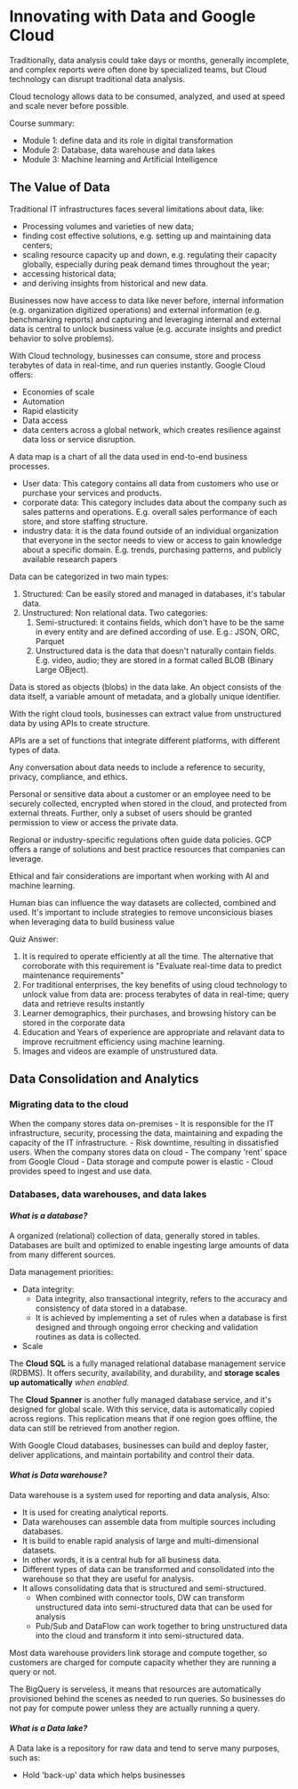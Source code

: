 # Innovating with Data and Google Cloud
Traditionally, data analysis could take days or months, generally incomplete, and complex reports were often done by specialized teams, but Cloud technology can disrupt traditional data analysis.

Cloud tecnology allows data to be consumed, analyzed, and used at speed and scale never before possible.

Course summary:
- Module 1: define data and its role in digital transformation
- Module 2: Database, data warehouse and data lakes
- Module 3: Machine learning and Artificial Intelligence

## The Value of Data

Traditional IT infrastructures faces several limitations about data, like:
- Processing volumes and varieties of new data;
- finding cost effective solutions, e.g. setting up and maintaining data centers;
- scaling resource capacity up and down, e.g. regulating their capacity globally, especially during peak demand times throughout the year;
- accessing historical data;
- and deriving insights from historical and new data.

Businesses now have access to data like never before, internal information (e.g. organization digitized operations) and external information (e.g. benchmarking reports) and capturing and leveraging internal and external data is central to unlock business value (e.g. accurate insights and predict behavior to solve problems).

With Cloud technology, businesses can consume, store and process terabytes of data in real-time, and run queries instantly. Google Cloud offers:
- Economies of scale
- Automation
- Rapid elasticity
- Data access
- data centers across a global network, which creates resilience against data loss or service disruption.

A data map is a chart of all the data used in end-to-end business processes.
- User data: This category contains all data from customers who use or purchase your services and products.
- corporate data: This category includes data about the company such as sales patterns and operations. E.g. overall sales performance of each store, and store staffing structure.
- industry data: it is the data found outside of an individual organization that everyone in the sector needs to view or access to gain knowledge about a specific domain. E.g. trends, purchasing patterns, and publicly available research papers

Data can be categorized in two main types:
1. Structured: Can be easily stored and managed in databases, it's tabular data.
1. Unstructured: Non relational data. Two categories:
    1. Semi-structured: it contains fields, which don't have to be the same in every entity and are defined according of use. E.g.: JSON, ORC, Parquet
    1. Unstructured data is the data that doesn't naturally contain fields. E.g. video, audio; they are stored in a format called BLOB (Binary Large OBject).

Data is stored as objects (blobs) in the data lake. An object consists of the data itself, a variable amount of metadata, and a globally unique identifier.

With the right cloud tools, businesses can extract value from unstructured data by using APIs to create structure.

APIs are a set of functions that integrate different platforms, with different types of data.

Any conversation about data needs to include a reference to security, privacy, compliance, and ethics.

Personal or sensitive data about a customer or an employee need to be securely collected, encrypted when stored in the cloud, and protected from external threats. Further, only a subset of users should be granted permission to view or access the private data.

Regional or industry-specific regulations often guide data policies. GCP offers a range of solutions and best practice resources that companies can leverage.

Ethical and fair considerations are important when working with AI and machine learning.

Human bias can influence the way datasets are collected, combined and used. It's important to include strategies to remove unconsicious biases when leveraging data to build business value

Quiz Answer:
1. It is required to operate efficiently at all the time. The alternative that corroborate with this requirement is "Evaluate real-time data to predict maintenance requirements"
1.  For traditional enterprises, the key benefits of using cloud technology to unlock value from data are: process terabytes of data in real-time; query data and retrieve results instantly
1. Learner demographics, their purchases, and browsing history can be stored in the corporate data
1. Education and Years of experience are appropriate and relavant data to improve recruitment efficiency using machine learning.
1. Images and videos are example of unstrustured data.

## Data Consolidation and Analytics

### Migrating data to the cloud

When the company stores data on-premises
    - It is responsible for the IT infrastructure, security, processing the data, maintaining and expading the capacity of the IT infrastructure.
    - Risk downtime, resulting in dissatisfied users.
When the company stores data on cloud
    - The company 'rent' space from Google Cloud
    - Data storage and compute power is elastic
    - Cloud provides speed to ingest and use data.

### Databases, data warehouses, and data lakes
#### *What is a database?*
A organized (relational) collection of data, generally stored in tables. Databases are built and optimized to enable ingesting large amounts of data from many different sources.

Data management priorities:
- Data integrity: 
    - Data integrity, also transactional integrity, refers to the accuracy and consistency of data stored in a database.
    - It is achieved by implementing a set of rules when a database is first designed and through ongoing error checking and validation routines as data is collected.
- Scale

The **Cloud SQL** is a fully managed relational database management service (RDBMS). It offers security, availability, and durability, and **storage scales up automatically** *when enabled*.

The **Cloud Spanner** is another fully managed database service, and it's designed for global scale. With this service, data is automatically copied across regions. This replication means that if one region goes offline, the data can still be retrieved from another region.

With Google Cloud databases, businesses can build and deploy faster, deliver applications, and maintain portability and control their data.

#### *What is Data warehouse?*
Data warehouse is a system used for reporting and data analysis, Also:
- It is used for creating analytical reports.
- Data warehouses can assemble data from multiple sources including databases.
- It is build to enable rapid analysis of large and multi-dimensional datasets.
- In other words, it is a central hub for all business data.
- Different types of data can be transformed and consolidated into the warehouse so that they are useful for analysis.
- It allows consolidating data that is structured and semi-structured. 
    - When combined with connector tools, DW can transform unstructured data into semi-structured data that can be used for analysis
    - Pub/Sub and DataFlow can work together to bring unstructured data into the cloud and transform it into semi-structured data.

Most data warehouse providers link storage and compute together, so customers are charged for compute capacity whether they are running a query or not.

The BigQuery is serveless, it means that resources are automatically provisioned behind the scenes as needed to run queries. So businesses do not pay for compute power unless they are actually running a query.

#### *What is a Data lake?*
A Data lake is a repository for raw data and tend to serve many purposes, such as:
- Hold 'back-up' data which helps businesses